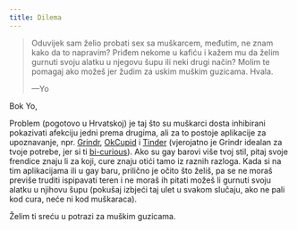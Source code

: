 ```yaml
---
title: Dilema
---
```


> Oduvijek sam želio probati sex sa muškarcem, međutim, ne znam kako da to napravim? Priđem nekome u kafiću i kažem mu da želim gurnuti svoju alatku u njegovu šupu ili neki drugi način? Molim te pomagaj ako možeš jer žudim za uskim muškim guzicama. Hvala.
>
> —Yo

Bok Yo,

Problem (pogotovo u Hrvatskoj) je taj što su muškarci dosta inhibirani pokazivati afekciju jedni prema drugima, ali za to postoje aplikacije za upoznavanje, npr. [Grindr], [OkCupid] i [Tinder] (vjerojatno je Grindr idealan za tvoje potrebe, jer si ti [bi-curious]). Ako su gay barovi više tvoj stil, pitaj svoje frendice znaju li za koji, cure znaju otići tamo iz raznih razloga. Kada si na tim aplikacijama ili u gay baru, prilično je očito što želiš, pa se ne moraš previše truditi ispipavati teren i ne moraš ih pitati možeš li gurnuti svoju alatku u njihovu šupu (pokušaj izbjeći taj ulet u svakom slučaju, ako ne pali kod cura, neće ni kod muškaraca).

Želim ti sreću u potrazi za muškim guzicama.

[Grindr]: http://grindr.com/
[OkCupid]: http://www.okcupid.com/home
[Tinder]: http://www.gotinder.com/
[bi-curious]: https://en.wikipedia.org/w/index.php?title=Bi-curious&oldid=666996543
